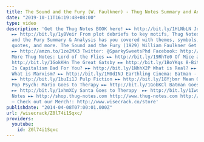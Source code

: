```yaml
---
title: The Sound and the Fury (W. Faulkner) - Thug Notes Summary and Analysis
date: "2019-10-11T16:19:48+08:00"
type: video
description: 'Get the Thug Notes BOOK here! ►► http://bit.ly/1HLNbLN Join Wisecrack!
  ►► http://bit.ly/1y8Veir From plot debriefs to key motifs, Thug Notes’ The Sound
  and the Fury Summary & Analysis has you covered with themes, symbols, important
  quotes, and more. The Sound and the Fury (1929) William Faulkner Get the book here
  ►► http://amzn.to/1ze2MX3 Twitter: @SparkySweetsPhd Facebook: http://on.fb.me/1Nhiba7
  More Thug Notes: Lord of the Flies ►► http://bit.ly/19RhTe0 Of Mice and Men  ►►
  http://bit.ly/1GokKHn The Great Gatsby ►► http://bit.ly/1BoYKqs 8-Bit Philosophy:
  Is Capitalism Bad For You? ►► http://bit.ly/1NhhX2P What is Real? ►► http://bit.ly/1HHC9g1
  What is Marxism? ►► http://bit.ly/1M0dINJ Earthling Cinema: Batman - The Dark Knight
  ►► http://bit.ly/1buIi1J Pulp Fiction ►► http://bit.ly/18Yjbmr Mean Girls ►► http://bit.ly/1GWjlpy
  Pop Psych: Mario Goes to Therapy ►► http://bit.ly/1GobKCl Batman Goes to Therapy
  ►► http://bit.ly/1xhmXCy Santa Goes to Therapy  ►► http://bit.ly/1Iwqpuo Shop Thug
  Notes ►► http://shop.thug-notes.com http://www.thug-notes.com http://www.wisecrack.co
  – Check out our Merch!: http://www.wisecrack.co/store'
publishdate: "2014-04-08T07:00:01.000Z"
url: /wisecrack/Z0l74i1Sqxc/
providers:
  youtube:
    id: Z0l74i1Sqxc
---
```


